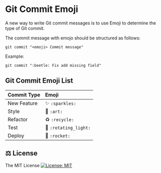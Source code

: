# Git Commit Emoji

A new way to write Git commit messages is to use Emoji to determine the type of Git commit.

The commit message with emojo should be structured as follows:

```
git commit "<emoji> Commit message"
```

Example:

```
git commit ":beetle: Fix add missing field"
```

## Git Commit Emoji List

|   Commit Type              | Emoji                                         |
|:---------------------------|:----------------------------------------------|
| New Feature                | :sparkles: `:sparkles:`                       |
| Style                      | :art: `:art:`                                 |
| Refactor                   | :recycle: `:recycle:`                         |
| Test                       | :rotating_light: `:rotating_light:`           |
| Deploy                     | :rocket: `:rocket:`                           |

## ⚖️ License

The MIT License [![License: MIT](https://img.shields.io/badge/License-MIT-yellow.svg)](https://opensource.org/licenses/MIT)

